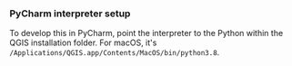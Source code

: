### PyCharm interpreter setup
To develop this in PyCharm, point the interpreter to the Python within the QGIS installation folder. For macOS, it's
`/Applications/QGIS.app/Contents/MacOS/bin/python3.8`.